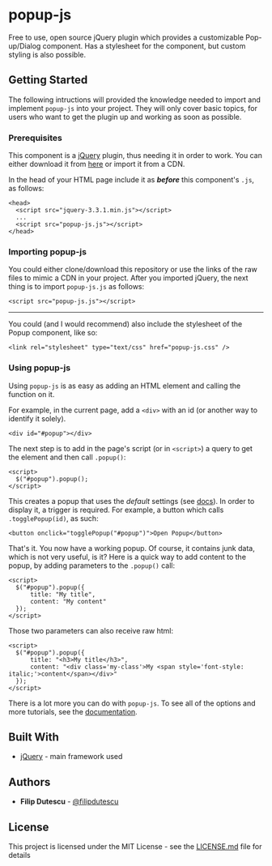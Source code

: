 # popup-js
Free to use, open source jQuery plugin which provides a customizable Pop-up/Dialog component. Has a stylesheet for the component, but custom styling is also possible.

## Getting Started
The following intructions will provided the knowledge needed to import and implement `popup-js` into your project. They will only cover basic topics, for users who want to get the plugin up and working as soon as possible. 

### Prerequisites
This component is a <a href="https://jquery.com/" target="_blank">jQuery</a> plugin, thus needing it in order to work. You can either download it from <a href="https://jquery.com/download/" target="_blank">here</a> or import it from a CDN.

In the head of your HTML page include it as **_before_** this component's `.js`, as follows:
```
<head>
  <script src="jquery-3.3.1.min.js"></script>
  ...
  <script src="popup-js.js"></script>
</head>
```

### Importing popup-js
You could either clone/download this repository or use the links of the raw files to mimic a CDN in your project. After you imported jQuery, the next thing is to import `popup-js.js` as follows:
```
<script src="popup-js.js"></script>
```
---
You could (and I would recommend) also include the stylesheet of the Popup component, like so:
```
<link rel="stylesheet" type="text/css" href="popup-js.css" />
```

### Using popup-js
Using `popup-js` is as easy as adding an HTML element and calling the function on it.

For example, in the current page, add a `<div>` with an id (or another way to identify it solely).  
```
<div id="#popup"></div>
```
The next step is to add in the page's script (or in `<script>`) a query to get the element and then call `.popup()`:
```
<script>
  $("#popup").popup();
</script>
```
This creates a popup that uses the _default_ settings (see [docs]()). In order to display it, a trigger is required. For example, a button which calls `.togglePopup(id)`, as such:
```
<button onclick="togglePopup("#popup")">Open Popup</button>
```
That's it. You now have a working popup. Of course, it contains junk data, which is not very useful, is it? Here is a quick way to add content to the popup, by adding parameters to the `.popup()` call:
```
<script>
  $("#popup").popup({
      title: "My title",
      content: "My content"
  });
</script>
```
Those two parameters can also receive raw html:
```
<script>
  $("#popup").popup({
      title: "<h3>My title</h3>",
      content: "<div class='my-class'>My <span style='font-style: italic;'>content</span></div>"
  });
</script>
```

There is a lot more you can do with `popup-js`. To see all of the options and more tutorials, see the [documentation]().

## Built With
* <a href="https://jquery.com/" target="_blank">jQuery</a> - main framework used</li>

## Authors
* **Filip Dutescu** - <a href="https://github.com/filipdutescu" target="_blank">@filipdutescu</a>

## License
This project is licensed under the MIT License - see the <a href="https://github.com/filipdutescu/popup-js/blob/master/LICENSE">LICENSE.md</a> file for details
